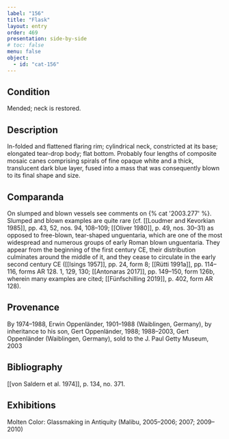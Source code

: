 ```yaml
---
label: "156"
title: "Flask"
layout: entry
order: 469
presentation: side-by-side
# toc: false
menu: false
object:
  - id: "cat-156"
---
```


## Condition

Mended; neck is restored.

## Description

In-folded and flattened flaring rim; cylindrical neck, constricted at its base; elongated tear-drop body; flat bottom. Probably four lengths of composite mosaic canes comprising spirals of fine opaque white and a thick, translucent dark blue layer, fused into a mass that was consequently blown to its final shape and size.

## Comparanda

On slumped and blown vessels see comments on {% cat '2003.277' %}. Slumped and blown examples are quite rare (cf. [[Loudmer and Kevorkian 1985]], pp. 43, 52, nos. 94, 108–109; [[Oliver 1980]], p. 49, nos. 30–31) as opposed to free-blown, tear-shaped unguentaria, which are one of the most widespread and numerous groups of early Roman blown unguentaria. They appear from the beginning of the first century CE, their distribution culminates around the middle of it, and they cease to circulate in the early second century CE ([[Isings 1957]], pp. 24, form 8; [[Rütti 1991a]], pp. 114–116, forms ΑR 128. 1, 129, 130; [[Antonaras 2017]], pp. 149–150, form 126b, wherein many examples are cited; [[Fünfschilling 2019]], p. 402, form AR 128).

## Provenance

By 1974–1988, Erwin Oppenländer, 1901–1988 (Waiblingen, Germany), by inheritance to his son, Gert Oppenländer, 1988; 1988–2003, Gert Oppenländer (Waiblingen, Germany), sold to the J. Paul Getty Museum, 2003

## Bibliography

[[von Saldern et al. 1974]], p. 134, no. 371.

## Exhibitions

Molten Color: Glassmaking in Antiquity (Malibu, 2005–2006; 2007; 2009–2010)